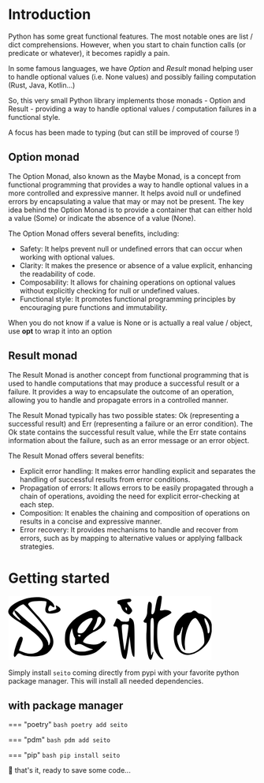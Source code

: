 # Introduction

Python has some great functional features. The most notable ones are list / dict
comprehensions. However, when you start to chain function calls (or predicate
 or whatever), it becomes rapidly a pain.

 In some famous languages, we have *Option* and *Result* monad helping user to handle
 optional values (i.e. None values) and possibly failing computation (Rust, Java, Kotlin...)

 So, this very small Python library implements those monads - Option and Result -
 providing a way to handle optional values / computation failures in a functional style.

 A focus has been made to typing (but can still be improved of course !)


## Option monad

The Option Monad, also known as the Maybe Monad, is a concept from functional programming that provides a way to handle optional values in a more controlled and expressive manner. It helps avoid null or undefined errors by encapsulating a value that may or may not be present. The key idea behind the Option Monad is to provide a container that can either hold a value (Some) or indicate the absence of a value (None).

The Option Monad offers several benefits, including:

- Safety: It helps prevent null or undefined errors that can occur when working with optional values.
- Clarity: It makes the presence or absence of a value explicit, enhancing the readability of code.
- Composability: It allows for chaining operations on optional values without explicitly checking for null or undefined values.
- Functional style: It promotes functional programming principles by encouraging pure functions and immutability.


When you do not know if a value is None or is actually a real value / object, use **opt**
to wrap it into an option

## Result monad

The Result Monad is another concept from functional programming that is used to handle computations that may produce a successful result or a failure. It provides a way to encapsulate the outcome of an operation, allowing you to handle and propagate errors in a controlled manner.

The Result Monad typically has two possible states: Ok (representing a successful result) and Err (representing a failure or an error condition). The Ok state contains the successful result value, while the Err state contains information about the failure, such as an error message or an error object.

The Result Monad offers several benefits:

- Explicit error handling: It makes error handling explicit and separates the handling of successful results from error conditions.
- Propagation of errors: It allows errors to be easily propagated through a chain of operations, avoiding the need for explicit error-checking at each step.
- Composition: It enables the chaining and composition of operations on results in a concise and expressive manner.
- Error recovery: It provides mechanisms to handle and recover from errors, such as by mapping to alternative values or applying fallback strategies.

# Getting started

![seito](img/seito.png)

Simply install `seito` coming directly from pypi with your favorite python package manager.
This will install all needed dependencies.

## with package manager

=== "poetry"
    ```bash
    poetry add seito
    ```

=== "pdm"
    ```bash
    pdm add seito
    ```

=== "pip"
    ```bash
    pip install seito
    ```

🥇 that's it, ready to save some code...

